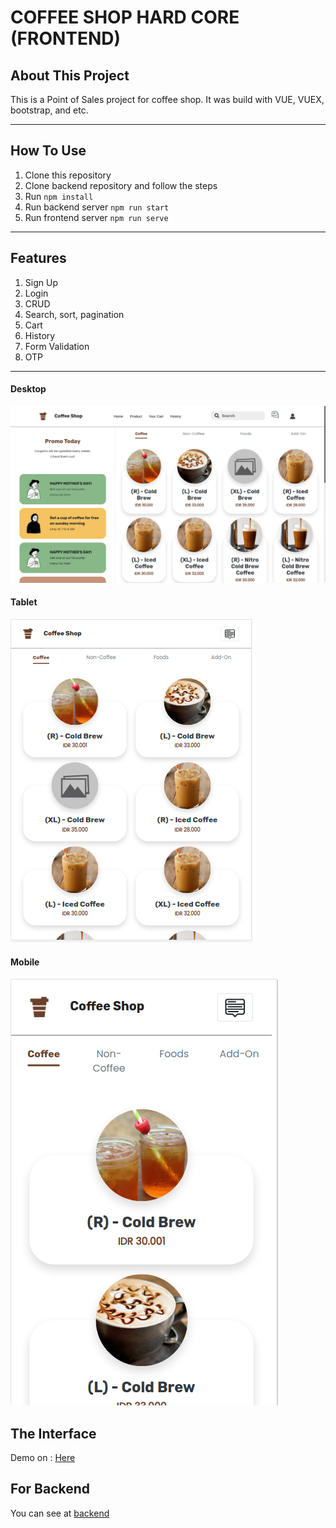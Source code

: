 # COFFEE SHOP HARD CORE (FRONTEND)

## About This Project

This is a Point of Sales project for coffee shop. It was build with VUE, VUEX, bootstrap, and etc.

---

## How To Use

1. Clone this repository
2. Clone backend repository and follow the steps
3. Run `npm install`
4. Run backend server `npm run start`
5. Run frontend server `npm run serve`

---

## Features

1. Sign Up
2. Login
3. CRUD
4. Search, sort, pagination
5. Cart
6. History
7. Form Validation
8. OTP

---

#### Desktop

![Desktop_Mode](./assets_image/pc.png)

#### Tablet

![Tab_Mode](./assets_image/tablet.png)

#### Mobile

![Mobile_Mode](./assets_image/mobile.png)


## The Interface

Demo on : [Here](http://54.84.168.198:44823/)

## For Backend

You can see at [backend](https://github.com/RZID/Backend-CoffeeShop_HardCode.git)
